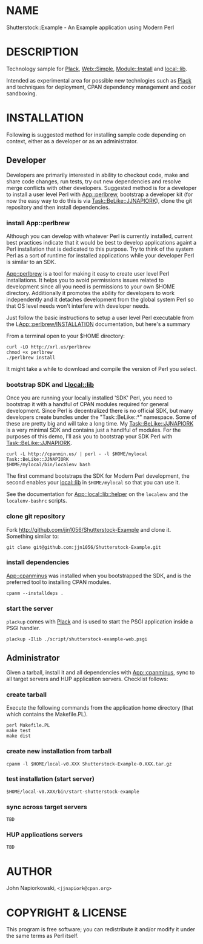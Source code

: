 # NAME

Shutterstock::Example - An Example application using Modern Perl

# DESCRIPTION

Technology sample for [Plack](http://search.cpan.org/perldoc?Plack), [Web::Simple](http://search.cpan.org/perldoc?Web::Simple), [Module::Install](http://search.cpan.org/perldoc?Module::Install) and
[local::lib](http://search.cpan.org/perldoc?local::lib).

Intended as experimental area for possible new technlogies such as [Plack](http://search.cpan.org/perldoc?Plack) and
techniques for deployment, CPAN dependency management and coder sandboxing.

# INSTALLATION

Following is suggested method for installing sample code depending on context,
either as a developer or as an administrator.

## Developer

Developers are primarily interested in ability to checkout code, make and share
code changes, run tests, try out new dependencies and resolve merge conflicts
with other developers.  Suggested method is for a developer to install a user
level Perl with [App::perlbrew](http://search.cpan.org/perldoc?App::perlbrew), bootstrap a developer kit (for now the easy
way to do this is via [Task::BeLike::JJNAPIORK](http://search.cpan.org/perldoc?Task::BeLike::JJNAPIORK)), clone the git repository and
then install dependencies.

### install App::perlbrew

Although you can develop with whatever Perl is currently installed, current
best practices indicate that it would be best to develop applications againt
a Perl installation that is dedicated to this purpose.  Try to think of the
system Perl as a sort of runtime for installed applications while your 
developer Perl is similar to an SDK.

[App::perlbrew](http://search.cpan.org/perldoc?App::perlbrew) is a tool for making it easy to create user level Perl
installations.  It helps you to avoid permissions issues related to development
since all you need is permissions to your own $HOME directory.  Additionally
it promotes the ability for developers to work independently and it detaches
development from the global system Perl so that OS level needs won't interfere
with developer needs.

Just follow the basic instructions to setup a user level Perl executable from
the L<App::perlbrew/INSTALLATION> documentation, but here's a summary

From a terminal open to your $HOME directory:

    curl -LO http://xrl.us/perlbrew
    chmod +x perlbrew
    ./perlbrew install

It might take a while to download and compile the version of Perl you select.

### bootstrap SDK and L<local::lib>

Once you are running your locally installed 'SDK' Perl, you need to bootstrap
it with a handful of CPAN modules required for general development.  Since Perl
is decentralized there is no official SDK, but many developers create bundles
under the "Task::BeLike::*" namespace.  Some of these are pretty big and will
take a long time.  My [Task::BeLike::JJNAPIORK](http://search.cpan.org/perldoc?Task::BeLike::JJNAPIORK) is a very minimal SDK and 
contains just a handlful of modules.  For the purposes of this demo, I'll ask
you to bootstrap your SDK Perl with [Task::BeLike::JJNAPIORK](http://search.cpan.org/perldoc?Task::BeLike::JJNAPIORK).

    curl -L http://cpanmin.us/ | perl - -l $HOME/mylocal Task::BeLike::JJNAPIORK
    $HOME/mylocal/bin/localenv bash
 

The first command bootstraps the SDK for Modern Perl development, the second 
enables your [local::lib](http://search.cpan.org/perldoc?local::lib) in `$HOME/mylocal` so that you can use it.

See the documentation for [App::local::lib::helper](http://search.cpan.org/perldoc?App::local::lib::helper) on the `localenv` and the
`localenv-bashrc` scripts.

### clone git repository

Fork http://github.com/jjn1056/Shutterstock-Example and clone it.  Something
similar to:

    git clone git@github.com:jjn1056/Shutterstock-Example.git

### install dependencies

[App::cpanminus](http://search.cpan.org/perldoc?App::cpanminus) was installed when you bootstrapped the SDK, and is the
preferred tool to installing CPAN modules.

    cpanm --installdeps .

### start the server

`plackup` comes with [Plack](http://search.cpan.org/perldoc?Plack) and is used to start the PSGI application 
inside a PSGI handler.

    plackup -Ilib ./script/shutterstock-example-web.psgi

## Administrator

Given a tarball, install it and all dependencies with [App::cpanminus](http://search.cpan.org/perldoc?App::cpanminus), sync
to all target servers and HUP application servers.  Checklist follows:

### create tarball

Execute the following commands from the application home directory (that which
contains the Makefile.PL).

    perl Makefile.PL
    make test
    make dist

### create new installation from tarball

    cpanm -l $HOME/local-v0.XXX Shutterstock-Example-0.XXX.tar.gz

### test installation (start server)

    $HOME/local-v0.XXX/bin/start-shutterstock-example 

### sync across target servers

    TBD

### HUP applications servers

    TBD

# AUTHOR

John Napiorkowski, `<jjnapiork@cpan.org>`

# COPYRIGHT & LICENSE

This program is free software; you can redistribute it and/or modify
it under the same terms as Perl itself.